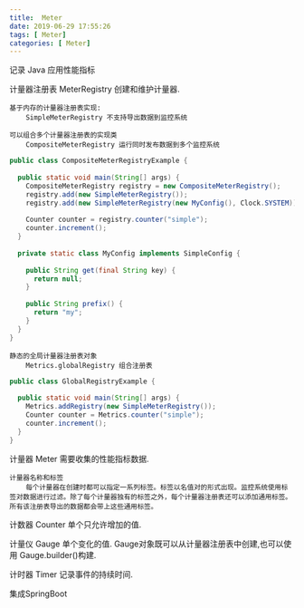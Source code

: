 ```yaml
---
title:  Meter
date: 2019-06-29 17:55:26
tags: [ Meter]
categories: [ Meter]
---
```

记录 Java 应用性能指标


计量器注册表 MeterRegistry
    创建和维护计量器.

    基于内存的计量器注册表实现: 
        SimpleMeterRegistry 不支持导出数据到监控系统

    可以组合多个计量器注册表的实现类
        CompositeMeterRegistry 运行同时发布数据到多个监控系统

```java
public class CompositeMeterRegistryExample {
 
  public static void main(String[] args) {
    CompositeMeterRegistry registry = new CompositeMeterRegistry();
    registry.add(new SimpleMeterRegistry());
    registry.add(new SimpleMeterRegistry(new MyConfig(), Clock.SYSTEM));
 
    Counter counter = registry.counter("simple");
    counter.increment();
  }
 
  private static class MyConfig implements SimpleConfig {
 
    public String get(final String key) {
      return null;
    }
 
    public String prefix() {
      return "my";
    }
  }
}
```
    静态的全局计量器注册表对象 
        Metrics.globalRegistry 组合注册表


```java
public class GlobalRegistryExample {
 
  public static void main(String[] args) {
    Metrics.addRegistry(new SimpleMeterRegistry());
    Counter counter = Metrics.counter("simple");
    counter.increment();
  }
}
```    


计量器 Meter
    需要收集的性能指标数据.

    计量器名称和标签
        每个计量器在创建时都可以指定一系列标签。标签以名值对的形式出现。监控系统使用标签对数据进行过滤。除了每个计量器独有的标签之外，每个计量器注册表还可以添加通用标签。所有该注册表导出的数据都会带上这些通用标签。

计数器 Counter
    单个只允许增加的值.    

计量仪 Gauge
    单个变化的值. Gauge对象既可以从计量器注册表中创建,也可以使用
    Gauge.builder()构建.

计时器 Timer
    记录事件的持续时间.

集成SpringBoot
        
